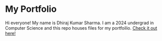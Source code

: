 # My Portfolio

Hi everyone! My name is Dhiraj Kumar Sharma. I am a 2024 undergrad in Computer Science and this repo houses files for my portfoilio. [Check it out here!](https://dhirajksharma.github.io/)